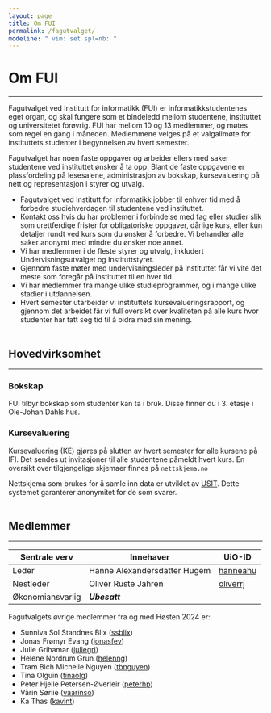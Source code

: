 ```yaml
---
layout: page
title: Om FUI
permalink: /fagutvalget/
modeline: " vim: set spl=nb: "
---
```


# Om FUI

---

Fagutvalget ved Institutt for informatikk (FUI) er informatikkstudentenes eget
organ, og skal fungere som et bindeledd mellom studentene, instituttet og
universitetet forøvrig. FUI har mellom 10 og 13 medlemmer, og møtes som regel
en gang i måneden. Medlemmene velges på et valgallmøte for instituttets
studenter i begynnelsen av hvert semester.

Fagutvalget har noen faste oppgaver og arbeider ellers med saker studentene ved
instituttet ønsker å ta opp. Blant de faste oppgavene er plassfordeling på
lesesalene, administrasjon av bokskap, kursevaluering på nett og representasjon
i styrer og utvalg.

- Fagutvalget ved Institutt for informatikk jobber til enhver tid med
  å forbedre studiehverdagen til studentene ved instituttet.
- Kontakt oss hvis du har problemer i forbindelse med fag eller studier slik
  som urettferdige frister for obligatoriske oppgaver, dårlige kurs, eller kun
  detaljer rundt ved kurs som du ønsker å forbedre. Vi behandler alle saker
  anonymt med mindre du ønsker noe annet.
- Vi har medlemmer i de fleste styrer og utvalg, inkludert
  Undervisningsutvalget og Instituttstyret.
- Gjennom faste møter med undervisningsleder på instituttet får vi vite det
  meste som foregår på instituttet til en hver tid.
- Vi har medlemmer fra mange ulike studieprogrammer, og i mange ulike stadier
  i utdannelsen.
- Hvert semester utarbeider vi instituttets kursevalueringsrapport, og gjennom
  det arbeidet får vi full oversikt over kvaliteten på alle kurs hvor studenter
  har tatt seg tid til å bidra med sin mening.
  <br><br>

## Hovedvirksomhet

---

### Bokskap

FUI tilbyr bokskap som studenter kan ta i bruk. Disse finner du i 3. etasje i
Ole-Johan Dahls hus.

### Kursevaluering

Kursevaluering (KE) gjøres på slutten av hvert semester for alle kursene på
IFI. Det sendes ut invitasjoner til alle studentene påmeldt hvert kurs. En
oversikt over tilgjengelige skjemaer finnes på `nettskjema.no`

Nettskjema som brukes for å samle inn data er utviklet av
[USIT](http://usit.uio.no/). Dette systemet garanterer anonymitet for de som
svarer.
<br><br>

## Medlemmer

---

<table class="table">
  <thead>
    <tr>
      <th scope="col">Sentrale verv</th>
      <th scope="col">Innehaver</th>
      <th scope="col">UiO-ID</th>
    </tr>
  </thead>
  <tbody>
    <tr>
      <td>Leder</td>
      <td>Hanne Alexandersdatter Hugem</td>
      <td><a href="https://personer.uio.no/hanneahu">hanneahu</a></td>
    </tr>
    <tr>
      <td>Nestleder</td>
       <td>Oliver Ruste Jahren</td>
      <td><a href="https://personer.uio.no/oliverrj">oliverrj</a></td>
    </tr>
    <tr>
      <td>Økonomiansvarlig</td>
       <td><i><b>Ubesatt</b></i></td> 
       <!-- <td>Peter Hjelle Petersen-Øverleir</td> -->
      <!-- <td><a href="https://personer.uio.no/peterhp">peterhp</a></td> -->
    </tr>
  </tbody>
</table>

Fagutvalgets øvrige medlemmer fra og med Høsten 2024 er:

- Sunniva Sol Standnes Blix ([ssblix](https://personer.uio.no/ssblix))
- Jonas Frømyr Evang ([jonasfev](https://personer.uio.no/jonasfev))
- Julie Grihamar ([juliegri](https://personer.uio.no/juliegri))
- Helene Nordrum Grun ([helenng](https://personer.uio.no/helenng))
- Tram Bich Michelle Nguyen ([tbnguyen](https://personer.uio.no/tbnguyen))
- Tina Olguin ([tinaolg](https://personer.uio.no/tinaolg))
- Peter Hjelle Petersen-Øverleir ([peterhp](https://personer.uio.no/peterhp))
- Vårin Sørlie ([vaarinso](https://personer.uio.no/vaarinso))
- Ka Thas ([kavint](https://personer.uio.no/kavint))
